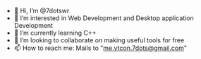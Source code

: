 - 👋 Hi, I’m @7dotswr
- 👀 I’m interested in Web Development and Desktop application Development
- 🌱 I’m currently learning C++
- 💞️ I’m looking to collaborate on making useful tools for free
- 📫 How to reach me: Mails to "me.ytcon.7dots@gmail.com"

<!---
7dotswr/7dotswr is a ✨ special ✨ repository because its `README.md` (this file) appears on your GitHub profile.
You can click the Preview link to take a look at your changes.
--->

